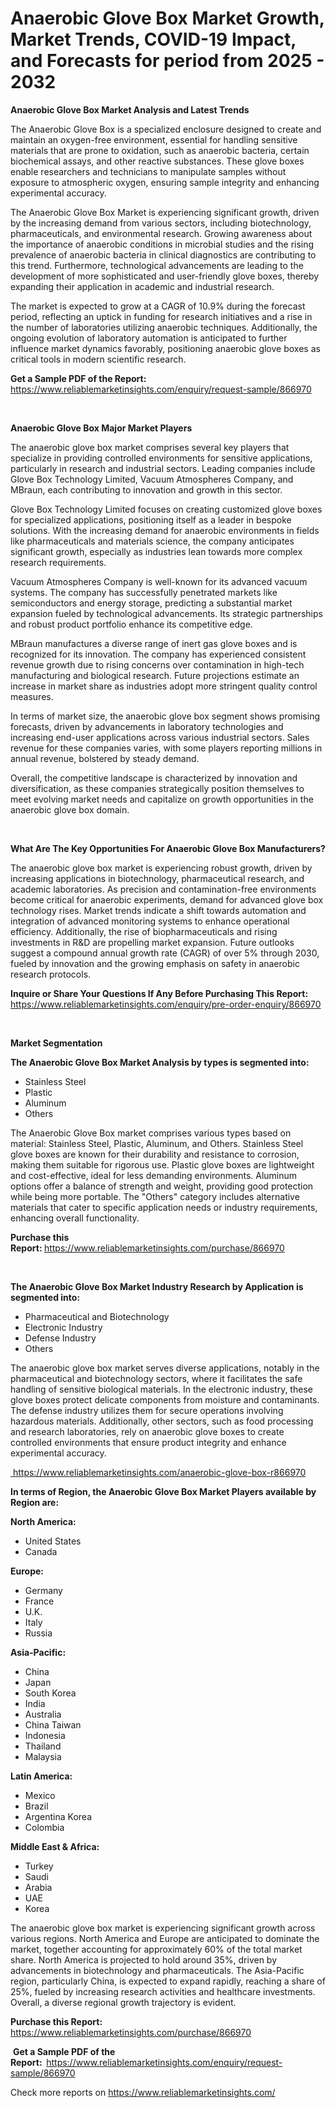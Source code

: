 <p><h1>Anaerobic Glove Box Market Growth, Market Trends, COVID-19 Impact, and Forecasts for period from 2025 - 2032</h1></p><p><strong>Anaerobic Glove Box Market Analysis and Latest Trends</strong></p>
<p><p>The Anaerobic Glove Box is a specialized enclosure designed to create and maintain an oxygen-free environment, essential for handling sensitive materials that are prone to oxidation, such as anaerobic bacteria, certain biochemical assays, and other reactive substances. These glove boxes enable researchers and technicians to manipulate samples without exposure to atmospheric oxygen, ensuring sample integrity and enhancing experimental accuracy.</p><p>The Anaerobic Glove Box Market is experiencing significant growth, driven by the increasing demand from various sectors, including biotechnology, pharmaceuticals, and environmental research. Growing awareness about the importance of anaerobic conditions in microbial studies and the rising prevalence of anaerobic bacteria in clinical diagnostics are contributing to this trend. Furthermore, technological advancements are leading to the development of more sophisticated and user-friendly glove boxes, thereby expanding their application in academic and industrial research.</p><p>The market is expected to grow at a CAGR of 10.9% during the forecast period, reflecting an uptick in funding for research initiatives and a rise in the number of laboratories utilizing anaerobic techniques. Additionally, the ongoing evolution of laboratory automation is anticipated to further influence market dynamics favorably, positioning anaerobic glove boxes as critical tools in modern scientific research.</p></p>
<p><strong>Get a Sample PDF of the Report:&nbsp;</strong> <a href="https://www.reliablemarketinsights.com/enquiry/request-sample/866970?utm_campaign=2197&utm_medium=2&utm_source=Github&utm_content=ia&utm_term=10042025&utm_id=anaerobic-glove-box">https://www.reliablemarketinsights.com/enquiry/request-sample/866970</a></p>
<p>&nbsp;</p>
<p><strong>Anaerobic Glove Box Major Market Players</strong></p>
<p><p>The anaerobic glove box market comprises several key players that specialize in providing controlled environments for sensitive applications, particularly in research and industrial sectors. Leading companies include Glove Box Technology Limited, Vacuum Atmospheres Company, and MBraun, each contributing to innovation and growth in this sector.</p><p>Glove Box Technology Limited focuses on creating customized glove boxes for specialized applications, positioning itself as a leader in bespoke solutions. With the increasing demand for anaerobic environments in fields like pharmaceuticals and materials science, the company anticipates significant growth, especially as industries lean towards more complex research requirements.</p><p>Vacuum Atmospheres Company is well-known for its advanced vacuum systems. The company has successfully penetrated markets like semiconductors and energy storage, predicting a substantial market expansion fueled by technological advancements. Its strategic partnerships and robust product portfolio enhance its competitive edge.</p><p>MBraun manufactures a diverse range of inert gas glove boxes and is recognized for its innovation. The company has experienced consistent revenue growth due to rising concerns over contamination in high-tech manufacturing and biological research. Future projections estimate an increase in market share as industries adopt more stringent quality control measures.</p><p>In terms of market size, the anaerobic glove box segment shows promising forecasts, driven by advancements in laboratory technologies and increasing end-user applications across various industrial sectors. Sales revenue for these companies varies, with some players reporting millions in annual revenue, bolstered by steady demand.</p><p>Overall, the competitive landscape is characterized by innovation and diversification, as these companies strategically position themselves to meet evolving market needs and capitalize on growth opportunities in the anaerobic glove box domain.</p></p>
<p>&nbsp;</p>
<p><strong>What Are The Key Opportunities For Anaerobic Glove Box Manufacturers?</strong></p>
<p><p>The anaerobic glove box market is experiencing robust growth, driven by increasing applications in biotechnology, pharmaceutical research, and academic laboratories. As precision and contamination-free environments become critical for anaerobic experiments, demand for advanced glove box technology rises. Market trends indicate a shift towards automation and integration of advanced monitoring systems to enhance operational efficiency. Additionally, the rise of biopharmaceuticals and rising investments in R&D are propelling market expansion. Future outlooks suggest a compound annual growth rate (CAGR) of over 5% through 2030, fueled by innovation and the growing emphasis on safety in anaerobic research protocols.</p></p>
<p><strong>Inquire or Share Your Questions If Any Before Purchasing This Report:</strong> <a href="https://www.reliablemarketinsights.com/enquiry/pre-order-enquiry/866970?utm_campaign=2197&utm_medium=2&utm_source=Github&utm_content=ia&utm_term=10042025&utm_id=anaerobic-glove-box">https://www.reliablemarketinsights.com/enquiry/pre-order-enquiry/866970</a></p>
<p>&nbsp;</p>
<p><strong>Market Segmentation</strong></p>
<p><strong>The Anaerobic Glove Box Market Analysis by types is segmented into:</strong></p>
<p><ul><li>Stainless Steel</li><li>Plastic</li><li>Aluminum</li><li>Others</li></ul></p>
<p><p>The Anaerobic Glove Box market comprises various types based on material: Stainless Steel, Plastic, Aluminum, and Others. Stainless Steel glove boxes are known for their durability and resistance to corrosion, making them suitable for rigorous use. Plastic glove boxes are lightweight and cost-effective, ideal for less demanding environments. Aluminum options offer a balance of strength and weight, providing good protection while being more portable. The "Others" category includes alternative materials that cater to specific application needs or industry requirements, enhancing overall functionality.</p></p>
<p><strong>Purchase this Report:&nbsp;</strong><a href="https://www.reliablemarketinsights.com/purchase/866970?utm_campaign=2197&utm_medium=2&utm_source=Github&utm_content=ia&utm_term=10042025&utm_id=anaerobic-glove-box">https://www.reliablemarketinsights.com/purchase/866970</a></p>
<p>&nbsp;</p>
<p><strong>The Anaerobic Glove Box Market Industry Research by Application is segmented into:</strong></p>
<p><ul><li>Pharmaceutical and Biotechnology</li><li>Electronic Industry</li><li>Defense Industry</li><li>Others</li></ul></p>
<p><p>The anaerobic glove box market serves diverse applications, notably in the pharmaceutical and biotechnology sectors, where it facilitates the safe handling of sensitive biological materials. In the electronic industry, these glove boxes protect delicate components from moisture and contaminants. The defense industry utilizes them for secure operations involving hazardous materials. Additionally, other sectors, such as food processing and research laboratories, rely on anaerobic glove boxes to create controlled environments that ensure product integrity and enhance experimental accuracy.</p></p>
<p><a href="https://www.reliablemarketinsights.com/anaerobic-glove-box-r866970?utm_campaign=2197&utm_medium=2&utm_source=Github&utm_content=ia&utm_term=10042025&utm_id=anaerobic-glove-box">&nbsp;https://www.reliablemarketinsights.com/anaerobic-glove-box-r866970</a></p>
<p><strong>In terms of Region, the Anaerobic Glove Box Market Players available by Region are:</strong></p>
<p>
    <p> <strong> North America: </strong>
        <ul>
            <li>United States</li>
            <li>Canada</li>
        </ul>
        </p> 
    <p> <strong> Europe: </strong>
        <ul>
            <li>Germany</li>
            <li>France</li>
            <li>U.K.</li>
            <li>Italy</li>
            <li>Russia</li>
        </ul>
        </p> 
    <p> <strong> Asia-Pacific: </strong>
        <ul>
            <li>China</li>
            <li>Japan</li>
            <li>South Korea</li>
            <li>India</li>
            <li>Australia</li>
            <li>China Taiwan</li>
            <li>Indonesia</li>
            <li>Thailand</li>
            <li>Malaysia</li>
        </ul>
        </p> 
    <p> <strong> Latin America: </strong>
        <ul>
            <li>Mexico</li>
            <li>Brazil</li>
            <li>Argentina Korea</li>
            <li>Colombia</li>
        </ul>
        </p> 
    <p> <strong> Middle East & Africa: </strong>
        <ul>
            <li>Turkey</li>
            <li>Saudi</li>
            <li>Arabia</li>
            <li>UAE</li>
            <li>Korea</li>
        </ul>
    </p>
    </p>
<p><p>The anaerobic glove box market is experiencing significant growth across various regions. North America and Europe are anticipated to dominate the market, together accounting for approximately 60% of the total market share. North America is projected to hold around 35%, driven by advancements in biotechnology and pharmaceuticals. The Asia-Pacific region, particularly China, is expected to expand rapidly, reaching a share of 25%, fueled by increasing research activities and healthcare investments. Overall, a diverse regional growth trajectory is evident.</p></p>
<p><strong>Purchase this Report: </strong><a href="https://www.reliablemarketinsights.com/purchase/866970?utm_campaign=2197&utm_medium=2&utm_source=Github&utm_content=ia&utm_term=10042025&utm_id=anaerobic-glove-box">https://www.reliablemarketinsights.com/purchase/866970</a></p>
<p>&nbsp;<strong>Get a Sample PDF of the Report:&nbsp;&nbsp;</strong><a href="https://www.reliablemarketinsights.com/enquiry/request-sample/866970?utm_campaign=2197&utm_medium=2&utm_source=Github&utm_content=ia&utm_term=10042025&utm_id=anaerobic-glove-box">https://www.reliablemarketinsights.com/enquiry/request-sample/866970</a></p>
<p><strong></strong></p>
<p>Check more reports on <a href="https://www.reliablemarketinsights.com/?utm_campaign=2197&utm_medium=2&utm_source=Github&utm_content=ia&utm_term=10042025&utm_id=anaerobic-glove-box">https://www.reliablemarketinsights.com/</a></p>